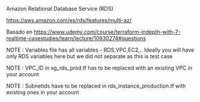 Amazon Relational Database Service (RDS)

https://aws.amazon.com/es/rds/features/multi-az/

Basado en https://www.udemy.com/course/terraform-indepth-with-7-realtime-casestudies/learn/lecture/10930274#questions

NOTE : Variables file has all variables - RDS,VPC,EC2,.. Ideally you will have only RDS variables here but we did not separate as this is test case

NOTE : VPC_ID in sg_rds_prod.tf has to be replaced with an existing VPC in your account

NOTE : Subnetids have to be replaced in rds_instance_production.tf with existing ones in your account
